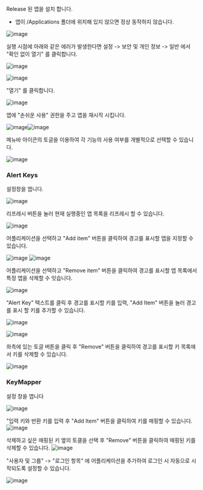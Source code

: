 Release 된 앱을 설치 합니다.
* 앱이 /Applications 폴더에 위치해 있지 않으면 정상 동작하지 않습니다.

![image](https://user-images.githubusercontent.com/52348220/164450666-6c7e4065-ef00-4f53-8d5f-9f0f7fe0ad91.png)


실행 시점에 아래와 같은 에러가 발생한다면 설정 -> 보안 및 개인 정보 -> 일반 에서 "확인 없이 열기" 를 클릭합니다.

![image](https://user-images.githubusercontent.com/52348220/149313826-b4235a64-d10d-4fe3-9c3d-a2bc92b235d5.png)

![image](https://user-images.githubusercontent.com/52348220/149313929-032c04cd-1fe8-4292-9958-36c766c00392.png)

"열기" 를 클릭합니다.

![image](https://user-images.githubusercontent.com/52348220/149314298-a872a752-ba62-4f11-9bd7-f0613aa07d99.png)

앱에 "손쉬운 사용" 권한을 주고 앱을 재시작 시킵니다.

![image](https://user-images.githubusercontent.com/52348220/164450989-4084ad17-dd65-49e4-9174-4de66399959a.png)![image](https://user-images.githubusercontent.com/52348220/149314729-20718a8f-5b45-4f7b-a6e5-a626f73afdf9.png)



메뉴바 아이콘의 토글을 이용하여 각 기능의 사용 여부를 개별적으로 선택할 수 있습니다.

![image](https://user-images.githubusercontent.com/52348220/174285638-b2296656-beaa-4e7c-8352-2d05af2eeb7f.png)

### Alert Keys
설정창을 엽니다.

![image](https://user-images.githubusercontent.com/52348220/174285929-ea239f8d-1876-4d25-bb12-27c3df789699.png)

리프레시 버튼을 눌러 현재 실행중인 앱 목록을 리프레시 할 수 있습니다.

![image](https://user-images.githubusercontent.com/52348220/174286085-c0c74a04-e742-44db-9a2e-22aa81af5453.png)

어플리케이션을 선택하고 "Add item" 버튼을 클릭하여 경고를 표시할 앱을 지정할 수 있습니다.

![image](https://user-images.githubusercontent.com/52348220/174286297-67042ca2-3322-4f35-b40b-8a29e8c2d855.png)
![image](https://user-images.githubusercontent.com/52348220/174286303-1255c714-cb3e-468c-aad6-116d6385b0bd.png)

어플리케이션을 선택하고 "Remove item" 버튼을 클릭하여 경고를 표시할 앱 목록에서 특정 앱을 삭제할 수 잇습니다.

![image](https://user-images.githubusercontent.com/52348220/174286488-2c47c74a-ca3e-4e9c-ad37-8c914d0b742b.png)

"Alert Key" 텍스트를 클릭 후 경고를 표시할 키를 입력, "Add Item" 버튼을 눌러 경고를 표시 할 키를 추가할 수 있습니다.

![image](https://user-images.githubusercontent.com/52348220/174286760-682c380b-ac20-4510-98dc-fea186fe5c45.png)

![image](https://user-images.githubusercontent.com/52348220/174286775-0872f45a-c030-4dba-8a82-c552dd4f7330.png)


좌측에 있는 토글 버튼을 클릭 후 "Remove" 버튼을 클릭하여 경고를 표시할 키 목록에서 키를 삭제할 수 있습니다.

![image](https://user-images.githubusercontent.com/52348220/174286906-aa1082ab-f4e4-4d5e-9d36-73e86224d4bb.png)


### KeyMapper
설정 창을 엽니다

![image](https://user-images.githubusercontent.com/52348220/174285788-d25a0f9b-5507-4d1d-9992-94269516d125.png)

"입력 키와 반환 키를 입력 후 "Add Item" 버튼을 클릭하여 키를 매핑할 수 있습니다.
![image](https://user-images.githubusercontent.com/52348220/164451258-07b92c98-c0c8-455a-b46f-d2dfaf36fa2c.png)


삭제하고 싶은 매핑된 키 옆의 토클을 선택 후 "Remove" 버튼을 클릭하여 매핑된 키를 삭제할 수 있습니다.
![image](https://user-images.githubusercontent.com/52348220/164451206-67e53085-852f-40cd-a5aa-03b362fbdeff.png)




"사용자 및 그룹" -> "로그인 항목" 에 어플리케이션을 추가하여 로그인 시 자동으로 시작되도록 설정할 수 있습니다.

![image](https://user-images.githubusercontent.com/52348220/164450630-945aec96-6629-4f23-b030-3b6e616e74b5.png)
